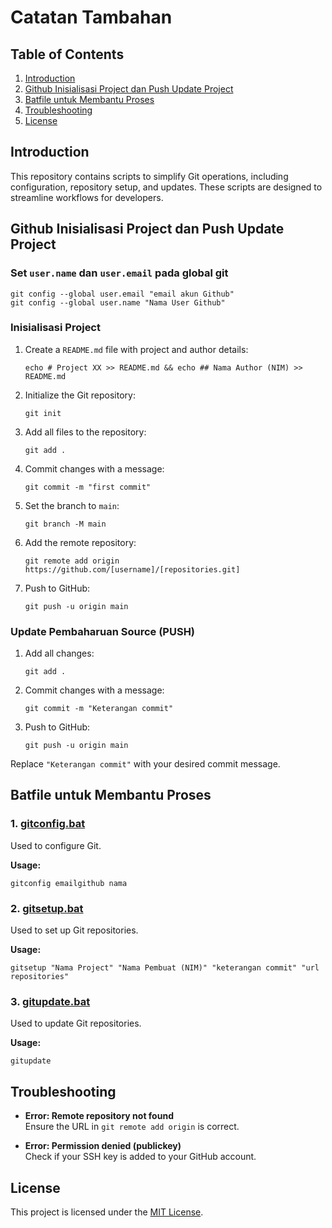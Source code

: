 # Catatan Tambahan

## Table of Contents
1. [Introduction](#introduction)
2. [Github Inisialisasi Project dan Push Update Project](#github-inisialisasi-project-dan-push-update-project)
3. [Batfile untuk Membantu Proses](#batfile-untuk-membantu-proses)
4. [Troubleshooting](#troubleshooting)
5. [License](#license)

## Introduction
This repository contains scripts to simplify Git operations, including configuration, repository setup, and updates. These scripts are designed to streamline workflows for developers.

## Github Inisialisasi Project dan Push Update Project

### Set `user.name` dan `user.email` pada global git
```
git config --global user.email "email akun Github"
git config --global user.name "Nama User Github"
```

### Inisialisasi Project
1. Create a `README.md` file with project and author details:
   ```
   echo # Project XX >> README.md && echo ## Nama Author (NIM) >> README.md
   ```
2. Initialize the Git repository:
   ```
   git init
   ```
3. Add all files to the repository:
   ```
   git add .
   ```
4. Commit changes with a message:
   ```
   git commit -m "first commit"
   ```
5. Set the branch to `main`:
   ```
   git branch -M main
   ```
6. Add the remote repository:
   ```
   git remote add origin https://github.com/[username]/[repositories.git]
   ```
7. Push to GitHub:
   ```
   git push -u origin main
   ```

### Update Pembaharuan Source (PUSH)
1. Add all changes:
   ```
   git add .
   ```
2. Commit changes with a message:
   ```
   git commit -m "Keterangan commit"
   ```
3. Push to GitHub:
   ```
   git push -u origin main
   ```

Replace `"Keterangan commit"` with your desired commit message.

## Batfile untuk Membantu Proses

### 1. [gitconfig.bat](./gitconfig.bat)
Used to configure Git.

**Usage:**
```
gitconfig emailgithub nama
```

### 2. [gitsetup.bat](./gitsetup.bat)
Used to set up Git repositories.

**Usage:**
```
gitsetup "Nama Project" "Nama Pembuat (NIM)" "keterangan commit" "url repositories"
```

### 3. [gitupdate.bat](./gitupdate.bat)
Used to update Git repositories.

**Usage:**
```
gitupdate
```

## Troubleshooting
- **Error: Remote repository not found**  
  Ensure the URL in `git remote add origin` is correct.
  
- **Error: Permission denied (publickey)**  
  Check if your SSH key is added to your GitHub account.

## License
This project is licensed under the [MIT License](./LICENSE).
